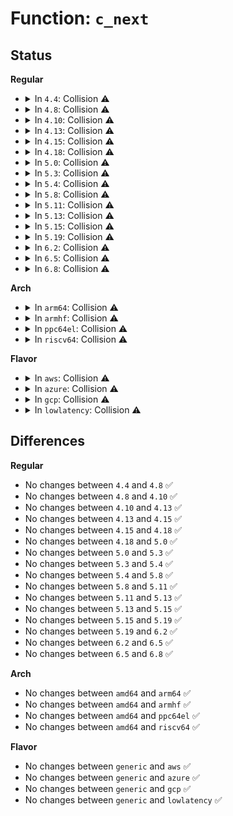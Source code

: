 # Function: <code>c_next</code>

## Status
<b>Regular</b>
<ul>
<li>
<details>
<summary>In <code>4.4</code>: Collision ⚠️</summary>

```c
void *c_next(struct seq_file *m, void *v, loff_t *pos);
```

**Collision:** Static-Static Collision

**Inline:** No

**Transformation:** False

**Instances:**

```
In arch/x86/kernel/cpu/proc.c (ffffffff81041960)
Location: arch/x86/kernel/cpu/proc.c:148
Inline: False
```
```
In fs/proc/consoles.c (ffffffff81282140)
Location: fs/proc/consoles.c:76
Inline: False
```
```
In crypto/proc.c (ffffffff8139ee60)
Location: crypto/proc.c:31
Inline: False
```
**Symbols:**

```
ffffffff81041960-ffffffff81041977: c_next (STB_LOCAL)
ffffffff81282140-ffffffff81282153: c_next (STB_LOCAL)
ffffffff8139ee60-ffffffff8139ee7a: c_next (STB_LOCAL)
```
</details>
</li>
<li>
<details>
<summary>In <code>4.8</code>: Collision ⚠️</summary>

```c
void *c_next(struct seq_file *m, void *v, loff_t *pos);
```

**Collision:** Static-Static Collision

**Inline:** No

**Transformation:** False

**Instances:**

```
In arch/x86/kernel/cpu/proc.c (ffffffff81041890)
Location: arch/x86/kernel/cpu/proc.c:148
Inline: False
```
```
In fs/proc/consoles.c (ffffffff812af1f0)
Location: fs/proc/consoles.c:76
Inline: False
```
```
In crypto/proc.c (ffffffff813dbc10)
Location: crypto/proc.c:31
Inline: False
```
**Symbols:**

```
ffffffff81041890-ffffffff810418a7: c_next (STB_LOCAL)
ffffffff812af1f0-ffffffff812af203: c_next (STB_LOCAL)
ffffffff813dbc10-ffffffff813dbc2a: c_next (STB_LOCAL)
```
</details>
</li>
<li>
<details>
<summary>In <code>4.10</code>: Collision ⚠️</summary>

```c
void *c_next(struct seq_file *m, void *v, loff_t *pos);
```

**Collision:** Static-Static Collision

**Inline:** No

**Transformation:** False

**Instances:**

```
In arch/x86/kernel/cpu/proc.c (ffffffff810412e0)
Location: arch/x86/kernel/cpu/proc.c:148
Inline: False
```
```
In fs/proc/consoles.c (ffffffff812c4bc0)
Location: fs/proc/consoles.c:76
Inline: False
```
```
In crypto/proc.c (ffffffff813f34f0)
Location: crypto/proc.c:31
Inline: False
```
**Symbols:**

```
ffffffff810412e0-ffffffff810412f7: c_next (STB_LOCAL)
ffffffff812c4bc0-ffffffff812c4bd3: c_next (STB_LOCAL)
ffffffff813f34f0-ffffffff813f350a: c_next (STB_LOCAL)
```
</details>
</li>
<li>
<details>
<summary>In <code>4.13</code>: Collision ⚠️</summary>

```c
void *c_next(struct seq_file *m, void *v, loff_t *pos);
```

**Collision:** Static-Static Collision

**Inline:** No

**Transformation:** False

**Instances:**

```
In arch/x86/kernel/cpu/proc.c (ffffffff8103f3f0)
Location: arch/x86/kernel/cpu/proc.c:141
Inline: False
```
```
In fs/proc/consoles.c (ffffffff812d1df0)
Location: fs/proc/consoles.c:76
Inline: False
```
```
In crypto/proc.c (ffffffff813ff810)
Location: crypto/proc.c:31
Inline: False
```
**Symbols:**

```
ffffffff8103f3f0-ffffffff8103f407: c_next (STB_LOCAL)
ffffffff812d1df0-ffffffff812d1e03: c_next (STB_LOCAL)
ffffffff813ff810-ffffffff813ff82a: c_next (STB_LOCAL)
```
</details>
</li>
<li>
<details>
<summary>In <code>4.15</code>: Collision ⚠️</summary>

```c
void *c_next(struct seq_file *m, void *v, loff_t *pos);
```

**Collision:** Static-Static Collision

**Inline:** No

**Transformation:** False

**Instances:**

```
In arch/x86/kernel/cpu/proc.c (ffffffff81042660)
Location: arch/x86/kernel/cpu/proc.c:152
Inline: False
```
```
In fs/proc/consoles.c (ffffffff812f6610)
Location: fs/proc/consoles.c:76
Inline: False
```
```
In crypto/proc.c (ffffffff81427de0)
Location: crypto/proc.c:31
Inline: False
```
**Symbols:**

```
ffffffff81042660-ffffffff810426af: c_next (STB_LOCAL)
ffffffff812f6610-ffffffff812f6623: c_next (STB_LOCAL)
ffffffff81427de0-ffffffff81427dfa: c_next (STB_LOCAL)
```
</details>
</li>
<li>
<details>
<summary>In <code>4.18</code>: Collision ⚠️</summary>

```c
void *c_next(struct seq_file *m, void *v, loff_t *pos);
```

**Collision:** Static-Static Collision

**Inline:** No

**Transformation:** False

**Instances:**

```
In arch/x86/kernel/cpu/proc.c (ffffffff81044550)
Location: arch/x86/kernel/cpu/proc.c:152
Inline: False
```
```
In fs/proc/consoles.c (ffffffff81323ac0)
Location: fs/proc/consoles.c:75
Inline: False
```
```
In crypto/proc.c (ffffffff8145ac10)
Location: crypto/proc.c:31
Inline: False
```
**Symbols:**

```
ffffffff81044550-ffffffff81044567: c_next (STB_LOCAL)
ffffffff81323ac0-ffffffff81323ad3: c_next (STB_LOCAL)
ffffffff8145ac10-ffffffff8145ac2a: c_next (STB_LOCAL)
```
</details>
</li>
<li>
<details>
<summary>In <code>5.0</code>: Collision ⚠️</summary>

```c
void *c_next(struct seq_file *m, void *v, loff_t *pos);
```

**Collision:** Static-Static Collision

**Inline:** No

**Transformation:** False

**Instances:**

```
In arch/x86/kernel/cpu/proc.c (ffffffff81045f50)
Location: arch/x86/kernel/cpu/proc.c:152
Inline: False
```
```
In fs/proc/consoles.c (ffffffff8133ac10)
Location: fs/proc/consoles.c:75
Inline: False
```
```
In crypto/proc.c (ffffffff81478780)
Location: crypto/proc.c:31
Inline: False
```
**Symbols:**

```
ffffffff81045f50-ffffffff81045f67: c_next (STB_LOCAL)
ffffffff8133ac10-ffffffff8133ac23: c_next (STB_LOCAL)
ffffffff81478780-ffffffff8147879a: c_next (STB_LOCAL)
```
</details>
</li>
<li>
<details>
<summary>In <code>5.3</code>: Collision ⚠️</summary>

```c
void *c_next(struct seq_file *m, void *v, loff_t *pos);
```

**Collision:** Static-Static Collision

**Inline:** No

**Transformation:** False

**Instances:**

```
In arch/x86/kernel/cpu/proc.c (ffffffff810489f0)
Location: arch/x86/kernel/cpu/proc.c:152
Inline: False
```
```
In fs/proc/consoles.c (ffffffff81362dc0)
Location: fs/proc/consoles.c:74
Inline: False
```
```
In crypto/proc.c (ffffffff814a65b0)
Location: crypto/proc.c:26
Inline: False
```
**Symbols:**

```
ffffffff810489f0-ffffffff81048a07: c_next (STB_LOCAL)
ffffffff81362dc0-ffffffff81362dd3: c_next (STB_LOCAL)
ffffffff814a65b0-ffffffff814a65ca: c_next (STB_LOCAL)
```
</details>
</li>
<li>
<details>
<summary>In <code>5.4</code>: Collision ⚠️</summary>

```c
void *c_next(struct seq_file *m, void *v, loff_t *pos);
```

**Collision:** Static-Static Collision

**Inline:** No

**Transformation:** False

**Instances:**

```
In arch/x86/kernel/cpu/proc.c (ffffffff810492c0)
Location: arch/x86/kernel/cpu/proc.c:152
Inline: False
```
```
In fs/proc/consoles.c (ffffffff8137b020)
Location: fs/proc/consoles.c:74
Inline: False
```
```
In crypto/proc.c (ffffffff814c1240)
Location: crypto/proc.c:26
Inline: False
```
**Symbols:**

```
ffffffff810492c0-ffffffff810492d7: c_next (STB_LOCAL)
ffffffff8137b020-ffffffff8137b033: c_next (STB_LOCAL)
ffffffff814c1240-ffffffff814c125a: c_next (STB_LOCAL)
```
</details>
</li>
<li>
<details>
<summary>In <code>5.8</code>: Collision ⚠️</summary>

```c
void *c_next(struct seq_file *m, void *v, loff_t *pos);
```

**Collision:** Static-Static Collision

**Inline:** No

**Transformation:** False

**Instances:**

```
In arch/x86/kernel/cpu/proc.c (ffffffff8104d430)
Location: arch/x86/kernel/cpu/proc.c:167
Inline: False
```
```
In fs/proc/consoles.c (ffffffff813c43a0)
Location: fs/proc/consoles.c:74
Inline: False
```
```
In crypto/proc.c (ffffffff81521af0)
Location: crypto/proc.c:26
Inline: False
```
**Symbols:**

```
ffffffff8104d430-ffffffff8104d481: c_next (STB_LOCAL)
ffffffff813c43a0-ffffffff813c43b3: c_next (STB_LOCAL)
ffffffff81521af0-ffffffff81521b0a: c_next (STB_LOCAL)
```
</details>
</li>
<li>
<details>
<summary>In <code>5.11</code>: Collision ⚠️</summary>

```c
void *c_next(struct seq_file *m, void *v, loff_t *pos);
```

**Collision:** Static-Static Collision

**Inline:** No

**Transformation:** False

**Instances:**

```
In arch/x86/kernel/cpu/proc.c (ffffffff8104c890)
Location: arch/x86/kernel/cpu/proc.c:167
Inline: False
```
```
In fs/proc/consoles.c (ffffffff813d6300)
Location: fs/proc/consoles.c:74
Inline: False
```
```
In crypto/proc.c (ffffffff8153e960)
Location: crypto/proc.c:26
Inline: False
```
**Symbols:**

```
ffffffff8104c890-ffffffff8104c8e1: c_next (STB_LOCAL)
ffffffff813d6300-ffffffff813d6313: c_next (STB_LOCAL)
ffffffff8153e960-ffffffff8153e97a: c_next (STB_LOCAL)
```
</details>
</li>
<li>
<details>
<summary>In <code>5.13</code>: Collision ⚠️</summary>

```c
void *c_next(struct seq_file *m, void *v, loff_t *pos);
```

**Collision:** Static-Static Collision

**Inline:** No

**Transformation:** False

**Instances:**

```
In arch/x86/kernel/cpu/proc.c (ffffffff8104e3d0)
Location: arch/x86/kernel/cpu/proc.c:167
Inline: False
```
```
In fs/proc/consoles.c (ffffffff813dd200)
Location: fs/proc/consoles.c:74
Inline: False
```
```
In crypto/proc.c (ffffffff81547010)
Location: crypto/proc.c:26
Inline: False
```
**Symbols:**

```
ffffffff8104e3d0-ffffffff8104e41d: c_next (STB_LOCAL)
ffffffff813dd200-ffffffff813dd213: c_next (STB_LOCAL)
ffffffff81547010-ffffffff8154702a: c_next (STB_LOCAL)
```
</details>
</li>
<li>
<details>
<summary>In <code>5.15</code>: Collision ⚠️</summary>

```c
void *c_next(struct seq_file *m, void *v, loff_t *pos);
```

**Collision:** Static-Static Collision

**Inline:** No

**Transformation:** False

**Instances:**

```
In arch/x86/kernel/cpu/proc.c (ffffffff81055d90)
Location: arch/x86/kernel/cpu/proc.c:167
Inline: False
```
```
In fs/proc/consoles.c (ffffffff8142e8f0)
Location: fs/proc/consoles.c:74
Inline: False
```
```
In crypto/proc.c (ffffffff815a77f0)
Location: crypto/proc.c:26
Inline: False
```
**Symbols:**

```
ffffffff81055d90-ffffffff81055e09: c_next (STB_LOCAL)
ffffffff8142e8f0-ffffffff8142e903: c_next (STB_LOCAL)
ffffffff815a77f0-ffffffff815a780a: c_next (STB_LOCAL)
```
</details>
</li>
<li>
<details>
<summary>In <code>5.19</code>: Collision ⚠️</summary>

```c
void *c_next(struct seq_file *m, void *v, loff_t *pos);
```

**Collision:** Static-Static Collision

**Inline:** No

**Transformation:** False

**Instances:**

```
In arch/x86/kernel/cpu/proc.c (ffffffff81061d80)
Location: arch/x86/kernel/cpu/proc.c:162
Inline: False
```
```
In fs/proc/consoles.c (ffffffff814a8450)
Location: fs/proc/consoles.c:74
Inline: False
```
```
In crypto/proc.c (ffffffff8164ead0)
Location: crypto/proc.c:26
Inline: False
```
**Symbols:**

```
ffffffff81061d80-ffffffff81061e03: c_next (STB_LOCAL)
ffffffff814a8450-ffffffff814a846b: c_next (STB_LOCAL)
ffffffff8164ead0-ffffffff8164eaf4: c_next (STB_LOCAL)
```
</details>
</li>
<li>
<details>
<summary>In <code>6.2</code>: Collision ⚠️</summary>

```c
void *c_next(struct seq_file *m, void *v, loff_t *pos);
```

**Collision:** Static-Static Collision

**Inline:** No

**Transformation:** False

**Instances:**

```
In arch/x86/kernel/cpu/proc.c (ffffffff81070800)
Location: arch/x86/kernel/cpu/proc.c:162
Inline: False
```
```
In fs/proc/consoles.c (ffffffff8153dda0)
Location: fs/proc/consoles.c:88
Inline: False
```
```
In crypto/proc.c (ffffffff81707f60)
Location: crypto/proc.c:26
Inline: False
```
**Symbols:**

```
ffffffff81070800-ffffffff81070821: c_next (STB_LOCAL)
ffffffff8153dda0-ffffffff8153ddc6: c_next (STB_LOCAL)
ffffffff81707f60-ffffffff81707f84: c_next (STB_LOCAL)
```
</details>
</li>
<li>
<details>
<summary>In <code>6.5</code>: Collision ⚠️</summary>

```c
void *c_next(struct seq_file *m, void *v, loff_t *pos);
```

**Collision:** Static-Static Collision

**Inline:** No

**Transformation:** False

**Instances:**

```
In arch/x86/kernel/cpu/proc.c (ffffffff81072400)
Location: arch/x86/kernel/cpu/proc.c:162
Inline: False
```
```
In fs/proc/consoles.c (ffffffff81576070)
Location: fs/proc/consoles.c:88
Inline: False
```
```
In crypto/proc.c (ffffffff81741680)
Location: crypto/proc.c:27
Inline: False
```
**Symbols:**

```
ffffffff81072400-ffffffff81072421: c_next (STB_LOCAL)
ffffffff81576070-ffffffff81576096: c_next (STB_LOCAL)
ffffffff81741680-ffffffff817416a4: c_next (STB_LOCAL)
```
</details>
</li>
<li>
<details>
<summary>In <code>6.8</code>: Collision ⚠️</summary>

```c
void *c_next(struct seq_file *m, void *v, loff_t *pos);
```

**Collision:** Static-Static Collision

**Inline:** No

**Transformation:** False

**Instances:**

```
In arch/x86/kernel/cpu/proc.c (ffffffff81079c20)
Location: arch/x86/kernel/cpu/proc.c:164
Inline: False
```
```
In fs/proc/consoles.c (ffffffff815ae9c0)
Location: fs/proc/consoles.c:88
Inline: False
```
```
In crypto/proc.c (ffffffff81782520)
Location: crypto/proc.c:27
Inline: False
```
**Symbols:**

```
ffffffff81079c20-ffffffff81079c41: c_next (STB_LOCAL)
ffffffff815ae9c0-ffffffff815ae9e6: c_next (STB_LOCAL)
ffffffff81782520-ffffffff81782544: c_next (STB_LOCAL)
```
</details>
</li>
</ul>
<b>Arch</b>
<ul>
<li>
<details>
<summary>In <code>arm64</code>: Collision ⚠️</summary>

```c
void *c_next(struct seq_file *m, void *v, loff_t *pos);
```

**Collision:** Static-Static Collision

**Inline:** No

**Transformation:** False

**Instances:**

```
In arch/arm64/kernel/cpuinfo.c (ffff800010097970)
Location: arch/arm64/kernel/cpuinfo.c:190
Inline: False
```
```
In fs/proc/consoles.c (ffff8000104476a0)
Location: fs/proc/consoles.c:74
Inline: False
```
```
In crypto/proc.c (ffff8000105bb4d8)
Location: crypto/proc.c:26
Inline: False
```
**Symbols:**

```
ffff800010097970-ffff8000100979a4: c_next (STB_LOCAL)
ffff8000104476a0-ffff8000104476d8: c_next (STB_LOCAL)
ffff8000105bb4d8-ffff8000105bb514: c_next (STB_LOCAL)
```
</details>
</li>
<li>
<details>
<summary>In <code>armhf</code>: Collision ⚠️</summary>

```c
void *c_next(struct seq_file *m, void *v, loff_t *pos);
```

**Collision:** Static-Static Collision

**Inline:** No

**Transformation:** False

**Instances:**

```
In arch/arm/kernel/setup.c (c030d4f4)
Location: arch/arm/kernel/setup.c:1310
Inline: False
```
```
In fs/proc/consoles.c (c060c5a8)
Location: fs/proc/consoles.c:74
Inline: False
```
```
In crypto/proc.c (c0769768)
Location: crypto/proc.c:26
Inline: False
```
**Symbols:**

```
c030d4f4-c030d528: c_next (STB_LOCAL)
c060c5a8-c060c5dc: c_next (STB_LOCAL)
c0769768-c0769790: c_next (STB_LOCAL)
```
</details>
</li>
<li>
<details>
<summary>In <code>ppc64el</code>: Collision ⚠️</summary>

```c
void *c_next(struct seq_file *m, void *v, loff_t *pos);
```

**Collision:** Static-Static Collision

**Inline:** No

**Transformation:** False

**Instances:**

```
In arch/powerpc/kernel/setup-common.c (c00000000002fc30)
Location: arch/powerpc/kernel/setup-common.c:357
Inline: False
```
```
In fs/proc/consoles.c (c00000000055d930)
Location: fs/proc/consoles.c:74
Inline: False
```
```
In crypto/proc.c (c000000000741d50)
Location: crypto/proc.c:26
Inline: False
```
**Symbols:**

```
c00000000002fc30-c00000000002fc54: c_next (STB_LOCAL)
c00000000055d930-c00000000055d94c: c_next (STB_LOCAL)
c000000000741d50-c000000000741d90: c_next (STB_LOCAL)
```
</details>
</li>
<li>
<details>
<summary>In <code>riscv64</code>: Collision ⚠️</summary>

```c
void *c_next(struct seq_file *m, void *v, loff_t *pos);
```

**Collision:** Static-Static Collision

**Inline:** No

**Transformation:** False

**Instances:**

```
In arch/riscv/kernel/cpu.c (ffffffe0000b5278)
Location: arch/riscv/kernel/cpu.c:118
Inline: False
```
```
In fs/proc/consoles.c (ffffffe0002dd374)
Location: fs/proc/consoles.c:74
Inline: False
```
```
In crypto/proc.c (ffffffe000400f6e)
Location: crypto/proc.c:26
Inline: False
```
**Symbols:**

```
ffffffe0002dd374-ffffffe0002dd3a4: c_next (STB_LOCAL)
ffffffe000400f6e-ffffffe000400fa8: c_next (STB_LOCAL)
ffffffe0000b5278-ffffffe0000b52ca: c_next (STB_LOCAL)
```
</details>
</li>
</ul>
<b>Flavor</b>
<ul>
<li>
<details>
<summary>In <code>aws</code>: Collision ⚠️</summary>

```c
void *c_next(struct seq_file *m, void *v, loff_t *pos);
```

**Collision:** Static-Static Collision

**Inline:** No

**Transformation:** False

**Instances:**

```
In arch/x86/kernel/cpu/proc.c (ffffffff81049430)
Location: arch/x86/kernel/cpu/proc.c:152
Inline: False
```
```
In fs/proc/consoles.c (ffffffff81373600)
Location: fs/proc/consoles.c:74
Inline: False
```
```
In crypto/proc.c (ffffffff814b9820)
Location: crypto/proc.c:26
Inline: False
```
**Symbols:**

```
ffffffff81049430-ffffffff81049447: c_next (STB_LOCAL)
ffffffff81373600-ffffffff81373613: c_next (STB_LOCAL)
ffffffff814b9820-ffffffff814b983a: c_next (STB_LOCAL)
```
</details>
</li>
<li>
<details>
<summary>In <code>azure</code>: Collision ⚠️</summary>

```c
void *c_next(struct seq_file *m, void *v, loff_t *pos);
```

**Collision:** Static-Static Collision

**Inline:** No

**Transformation:** False

**Instances:**

```
In arch/x86/kernel/cpu/proc.c (ffffffff81038800)
Location: arch/x86/kernel/cpu/proc.c:152
Inline: False
```
```
In fs/proc/consoles.c (ffffffff813640d0)
Location: fs/proc/consoles.c:74
Inline: False
```
```
In crypto/proc.c (ffffffff814aa240)
Location: crypto/proc.c:26
Inline: False
```
**Symbols:**

```
ffffffff81038800-ffffffff81038817: c_next (STB_LOCAL)
ffffffff813640d0-ffffffff813640e3: c_next (STB_LOCAL)
ffffffff814aa240-ffffffff814aa25a: c_next (STB_LOCAL)
```
</details>
</li>
<li>
<details>
<summary>In <code>gcp</code>: Collision ⚠️</summary>

```c
void *c_next(struct seq_file *m, void *v, loff_t *pos);
```

**Collision:** Static-Static Collision

**Inline:** No

**Transformation:** False

**Instances:**

```
In arch/x86/kernel/cpu/proc.c (ffffffff81049270)
Location: arch/x86/kernel/cpu/proc.c:152
Inline: False
```
```
In fs/proc/consoles.c (ffffffff813710d0)
Location: fs/proc/consoles.c:74
Inline: False
```
```
In crypto/proc.c (ffffffff814b58b0)
Location: crypto/proc.c:26
Inline: False
```
**Symbols:**

```
ffffffff81049270-ffffffff81049287: c_next (STB_LOCAL)
ffffffff813710d0-ffffffff813710e3: c_next (STB_LOCAL)
ffffffff814b58b0-ffffffff814b58ca: c_next (STB_LOCAL)
```
</details>
</li>
<li>
<details>
<summary>In <code>lowlatency</code>: Collision ⚠️</summary>

```c
void *c_next(struct seq_file *m, void *v, loff_t *pos);
```

**Collision:** Static-Static Collision

**Inline:** No

**Transformation:** False

**Instances:**

```
In arch/x86/kernel/cpu/proc.c (ffffffff8104a680)
Location: arch/x86/kernel/cpu/proc.c:152
Inline: False
```
```
In fs/proc/consoles.c (ffffffff81384ab0)
Location: fs/proc/consoles.c:74
Inline: False
```
```
In crypto/proc.c (ffffffff814ce350)
Location: crypto/proc.c:26
Inline: False
```
**Symbols:**

```
ffffffff8104a680-ffffffff8104a697: c_next (STB_LOCAL)
ffffffff81384ab0-ffffffff81384ac3: c_next (STB_LOCAL)
ffffffff814ce350-ffffffff814ce36a: c_next (STB_LOCAL)
```
</details>
</li>
</ul>

## Differences
<b>Regular</b>
<ul>
<li>
No changes between <code>4.4</code> and <code>4.8</code> ✅
</li>
<li>
No changes between <code>4.8</code> and <code>4.10</code> ✅
</li>
<li>
No changes between <code>4.10</code> and <code>4.13</code> ✅
</li>
<li>
No changes between <code>4.13</code> and <code>4.15</code> ✅
</li>
<li>
No changes between <code>4.15</code> and <code>4.18</code> ✅
</li>
<li>
No changes between <code>4.18</code> and <code>5.0</code> ✅
</li>
<li>
No changes between <code>5.0</code> and <code>5.3</code> ✅
</li>
<li>
No changes between <code>5.3</code> and <code>5.4</code> ✅
</li>
<li>
No changes between <code>5.4</code> and <code>5.8</code> ✅
</li>
<li>
No changes between <code>5.8</code> and <code>5.11</code> ✅
</li>
<li>
No changes between <code>5.11</code> and <code>5.13</code> ✅
</li>
<li>
No changes between <code>5.13</code> and <code>5.15</code> ✅
</li>
<li>
No changes between <code>5.15</code> and <code>5.19</code> ✅
</li>
<li>
No changes between <code>5.19</code> and <code>6.2</code> ✅
</li>
<li>
No changes between <code>6.2</code> and <code>6.5</code> ✅
</li>
<li>
No changes between <code>6.5</code> and <code>6.8</code> ✅
</li>
</ul>
<b>Arch</b>
<ul>
<li>
No changes between <code>amd64</code> and <code>arm64</code> ✅
</li>
<li>
No changes between <code>amd64</code> and <code>armhf</code> ✅
</li>
<li>
No changes between <code>amd64</code> and <code>ppc64el</code> ✅
</li>
<li>
No changes between <code>amd64</code> and <code>riscv64</code> ✅
</li>
</ul>
<b>Flavor</b>
<ul>
<li>
No changes between <code>generic</code> and <code>aws</code> ✅
</li>
<li>
No changes between <code>generic</code> and <code>azure</code> ✅
</li>
<li>
No changes between <code>generic</code> and <code>gcp</code> ✅
</li>
<li>
No changes between <code>generic</code> and <code>lowlatency</code> ✅
</li>
</ul>
